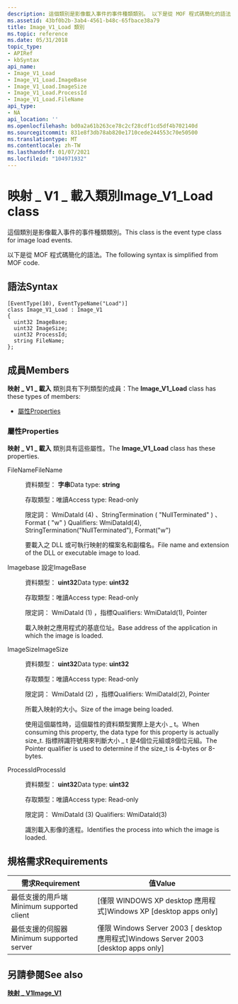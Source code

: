 ```yaml
---
description: 這個類別是影像載入事件的事件種類類別。 以下是從 MOF 程式碼簡化的語法。
ms.assetid: 43bf0b2b-3ab4-4561-b48c-65fbace38a79
title: Image_V1_Load 類別
ms.topic: reference
ms.date: 05/31/2018
topic_type:
- APIRef
- kbSyntax
api_name:
- Image_V1_Load
- Image_V1_Load.ImageBase
- Image_V1_Load.ImageSize
- Image_V1_Load.ProcessId
- Image_V1_Load.FileName
api_type:
- NA
api_location: ''
ms.openlocfilehash: bd0a2a61b263ce78c2cf28cdf1cd5df4b702140d
ms.sourcegitcommit: 831e8f3db78ab820e1710cede244553c70e50500
ms.translationtype: MT
ms.contentlocale: zh-TW
ms.lasthandoff: 01/07/2021
ms.locfileid: "104971932"
---
```

# <a name="image_v1_load-class"></a><span data-ttu-id="f5266-104">映射 \_ V1 \_ 載入類別</span><span class="sxs-lookup"><span data-stu-id="f5266-104">Image\_V1\_Load class</span></span>

<span data-ttu-id="f5266-105">這個類別是影像載入事件的事件種類類別。</span><span class="sxs-lookup"><span data-stu-id="f5266-105">This class is the event type class for image load events.</span></span>

<span data-ttu-id="f5266-106">以下是從 MOF 程式碼簡化的語法。</span><span class="sxs-lookup"><span data-stu-id="f5266-106">The following syntax is simplified from MOF code.</span></span>

## <a name="syntax"></a><span data-ttu-id="f5266-107">語法</span><span class="sxs-lookup"><span data-stu-id="f5266-107">Syntax</span></span>

``` syntax
[EventType(10), EventTypeName("Load")]
class Image_V1_Load : Image_V1
{
  uint32 ImageBase;
  uint32 ImageSize;
  uint32 ProcessId;
  string FileName;
};
```

## <a name="members"></a><span data-ttu-id="f5266-108">成員</span><span class="sxs-lookup"><span data-stu-id="f5266-108">Members</span></span>

<span data-ttu-id="f5266-109">**映射 \_ V1 \_ 載入** 類別具有下列類型的成員：</span><span class="sxs-lookup"><span data-stu-id="f5266-109">The **Image\_V1\_Load** class has these types of members:</span></span>

-   [<span data-ttu-id="f5266-110">屬性</span><span class="sxs-lookup"><span data-stu-id="f5266-110">Properties</span></span>](#properties)

### <a name="properties"></a><span data-ttu-id="f5266-111">屬性</span><span class="sxs-lookup"><span data-stu-id="f5266-111">Properties</span></span>

<span data-ttu-id="f5266-112">**映射 \_ V1 \_ 載入** 類別具有這些屬性。</span><span class="sxs-lookup"><span data-stu-id="f5266-112">The **Image\_V1\_Load** class has these properties.</span></span>

<dl> <dt>

<span data-ttu-id="f5266-113">FileName</span><span class="sxs-lookup"><span data-stu-id="f5266-113">FileName</span></span>
</dt> <dd> <dl> <dt>

<span data-ttu-id="f5266-114">資料類型： **字串**</span><span class="sxs-lookup"><span data-stu-id="f5266-114">Data type: **string**</span></span>
</dt> <dt>

<span data-ttu-id="f5266-115">存取類型：唯讀</span><span class="sxs-lookup"><span data-stu-id="f5266-115">Access type: Read-only</span></span>
</dt> <dt>

<span data-ttu-id="f5266-116">限定詞： WmiDataId (4) 、StringTermination ( "NullTerminated" ) 、Format ( "w" ) </span><span class="sxs-lookup"><span data-stu-id="f5266-116">Qualifiers: WmiDataId(4), StringTermination("NullTerminated"), Format("w")</span></span>
</dt> </dl>

<span data-ttu-id="f5266-117">要載入之 DLL 或可執行映射的檔案名和副檔名。</span><span class="sxs-lookup"><span data-stu-id="f5266-117">File name and extension of the DLL or executable image to load.</span></span>

</dd> <dt>

<span data-ttu-id="f5266-118">Imagebase 設定</span><span class="sxs-lookup"><span data-stu-id="f5266-118">ImageBase</span></span>
</dt> <dd> <dl> <dt>

<span data-ttu-id="f5266-119">資料類型： **uint32**</span><span class="sxs-lookup"><span data-stu-id="f5266-119">Data type: **uint32**</span></span>
</dt> <dt>

<span data-ttu-id="f5266-120">存取類型：唯讀</span><span class="sxs-lookup"><span data-stu-id="f5266-120">Access type: Read-only</span></span>
</dt> <dt>

<span data-ttu-id="f5266-121">限定詞： WmiDataId (1) ，指標</span><span class="sxs-lookup"><span data-stu-id="f5266-121">Qualifiers: WmiDataId(1), Pointer</span></span>
</dt> </dl>

<span data-ttu-id="f5266-122">載入映射之應用程式的基底位址。</span><span class="sxs-lookup"><span data-stu-id="f5266-122">Base address of the application in which the image is loaded.</span></span>

</dd> <dt>

<span data-ttu-id="f5266-123">ImageSize</span><span class="sxs-lookup"><span data-stu-id="f5266-123">ImageSize</span></span>
</dt> <dd> <dl> <dt>

<span data-ttu-id="f5266-124">資料類型： **uint32**</span><span class="sxs-lookup"><span data-stu-id="f5266-124">Data type: **uint32**</span></span>
</dt> <dt>

<span data-ttu-id="f5266-125">存取類型：唯讀</span><span class="sxs-lookup"><span data-stu-id="f5266-125">Access type: Read-only</span></span>
</dt> <dt>

<span data-ttu-id="f5266-126">限定詞： WmiDataId (2) ，指標</span><span class="sxs-lookup"><span data-stu-id="f5266-126">Qualifiers: WmiDataId(2), Pointer</span></span>
</dt> </dl>

<span data-ttu-id="f5266-127">所載入映射的大小。</span><span class="sxs-lookup"><span data-stu-id="f5266-127">Size of the image being loaded.</span></span>

<span data-ttu-id="f5266-128">使用這個屬性時，這個屬性的資料類型實際上是大小 \_ t。</span><span class="sxs-lookup"><span data-stu-id="f5266-128">When consuming this property, the data type for this property is actually size\_t.</span></span> <span data-ttu-id="f5266-129">指標辨識符號用來判斷大小 \_ t 是4個位元組或8個位元組。</span><span class="sxs-lookup"><span data-stu-id="f5266-129">The Pointer qualifier is used to determine if the size\_t is 4-bytes or 8-bytes.</span></span>

</dd> <dt>

<span data-ttu-id="f5266-130">ProcessId</span><span class="sxs-lookup"><span data-stu-id="f5266-130">ProcessId</span></span>
</dt> <dd> <dl> <dt>

<span data-ttu-id="f5266-131">資料類型： **uint32**</span><span class="sxs-lookup"><span data-stu-id="f5266-131">Data type: **uint32**</span></span>
</dt> <dt>

<span data-ttu-id="f5266-132">存取類型：唯讀</span><span class="sxs-lookup"><span data-stu-id="f5266-132">Access type: Read-only</span></span>
</dt> <dt>

<span data-ttu-id="f5266-133">限定詞： WmiDataId (3) </span><span class="sxs-lookup"><span data-stu-id="f5266-133">Qualifiers: WmiDataId(3)</span></span>
</dt> </dl>

<span data-ttu-id="f5266-134">識別載入影像的進程。</span><span class="sxs-lookup"><span data-stu-id="f5266-134">Identifies the process into which the image is loaded.</span></span>

</dd> </dl>

## <a name="requirements"></a><span data-ttu-id="f5266-135">規格需求</span><span class="sxs-lookup"><span data-stu-id="f5266-135">Requirements</span></span>



| <span data-ttu-id="f5266-136">需求</span><span class="sxs-lookup"><span data-stu-id="f5266-136">Requirement</span></span> | <span data-ttu-id="f5266-137">值</span><span class="sxs-lookup"><span data-stu-id="f5266-137">Value</span></span> |
|-------------------------------------|------------------------------------------------------|
| <span data-ttu-id="f5266-138">最低支援的用戶端</span><span class="sxs-lookup"><span data-stu-id="f5266-138">Minimum supported client</span></span><br/> | <span data-ttu-id="f5266-139">\[僅限 WINDOWS XP desktop 應用程式\]</span><span class="sxs-lookup"><span data-stu-id="f5266-139">Windows XP \[desktop apps only\]</span></span><br/>          |
| <span data-ttu-id="f5266-140">最低支援的伺服器</span><span class="sxs-lookup"><span data-stu-id="f5266-140">Minimum supported server</span></span><br/> | <span data-ttu-id="f5266-141">僅限 Windows Server 2003 \[ desktop 應用程式\]</span><span class="sxs-lookup"><span data-stu-id="f5266-141">Windows Server 2003 \[desktop apps only\]</span></span><br/> |



## <a name="see-also"></a><span data-ttu-id="f5266-142">另請參閱</span><span class="sxs-lookup"><span data-stu-id="f5266-142">See also</span></span>

<dl> <dt>

[<span data-ttu-id="f5266-143">**映射 \_ V1**</span><span class="sxs-lookup"><span data-stu-id="f5266-143">**Image\_V1**</span></span>](image-v1.md)
</dt> </dl>

 

 




